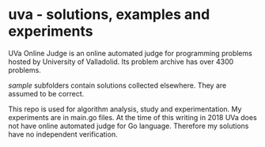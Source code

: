 # uva - solutions, examples and experiments

UVa Online Judge is an online automated judge for programming problems hosted by University of Valladolid. Its problem archive has over 4300 problems.

*sample* subfolders contain solutions collected elsewhere. They are assumed to be correct.

This repo is used for algorithm analysis, study and experimentation. My experiments are in main.go files. At the time of this writing in 2018 UVa does not have online automated judge for Go language. Therefore my solutions have no independent verification.
